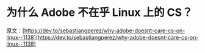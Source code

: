 # 为什么 Adobe 不在乎 Linux 上的 CS？

原文：[https://dev.to/sebastiangperez/why-adobe-doesnt-care-cs-on-linux--1138](https://dev.to/sebastiangperez/why-adobe-doesnt-care-cs-on-linux--1138)